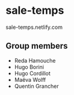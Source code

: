 # sale-temps
sale-temps.netlify.com

## Group members

- Reda Hamouche
- Hugo Borini
- Hugo Cordillot
- Maëva Wolff
- Quentin Grancher
